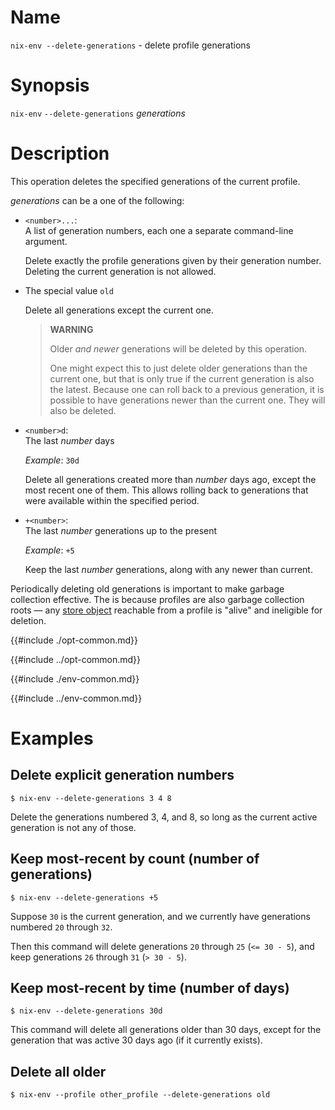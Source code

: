 # Name

`nix-env --delete-generations` - delete profile generations

# Synopsis

`nix-env` `--delete-generations` *generations*

# Description

This operation deletes the specified generations of the current profile.

*generations* can be a one of the following:

- <span id="generations-list">`<number>...`</span>:\
  A list of generation numbers, each one a separate command-line argument.

  Delete exactly the profile generations given by their generation number.
  Deleting the current generation is not allowed.

- The special value <span id="generations-old">`old`</span>

  Delete all generations except the current one.

  > **WARNING**
  >
  > Older *and newer* generations will be deleted by this operation.
  >
  > One might expect this to just delete older generations than the current one, but that is only true if the current generation is also the latest.
  > Because one can roll back to a previous generation, it is possible to have generations newer than the current one.
  > They will also be deleted.

- <span id="generations-time">`<number>d`</span>:\
  The last *number* days

  *Example*: `30d`

  Delete all generations created more than *number* days ago, except the most recent one of them.
  This allows rolling back to generations that were available within the specified period.

- <span id="generations-count">`+<number>`</span>:\
  The last *number* generations up to the present

  *Example*: `+5`

  Keep the last *number* generations, along with any newer than current.

Periodically deleting old generations is important to make garbage collection
effective.
The is because profiles are also garbage collection roots — any [store object] reachable from a profile is "alive" and ineligible for deletion.

[store object]: @docroot@/glossary.md#gloss-store-object

{{#include ./opt-common.md}}

{{#include ../opt-common.md}}

{{#include ./env-common.md}}

{{#include ../env-common.md}}

# Examples

## Delete explicit generation numbers

```console
$ nix-env --delete-generations 3 4 8
```

Delete the generations numbered 3, 4, and 8, so long as the current active generation is not any of those.

## Keep most-recent by count (number of generations)

```console
$ nix-env --delete-generations +5
```

Suppose `30` is the current generation, and we currently have generations numbered `20` through `32`.

Then this command will delete generations `20` through `25` (`<= 30 - 5`),
and keep generations `26` through `31` (`> 30 - 5`).

## Keep most-recent by time (number of days)

```console
$ nix-env --delete-generations 30d
```

This command will delete all generations older than 30 days, except for the generation that was active 30 days ago (if it currently exists).

## Delete all older

```console
$ nix-env --profile other_profile --delete-generations old
```
